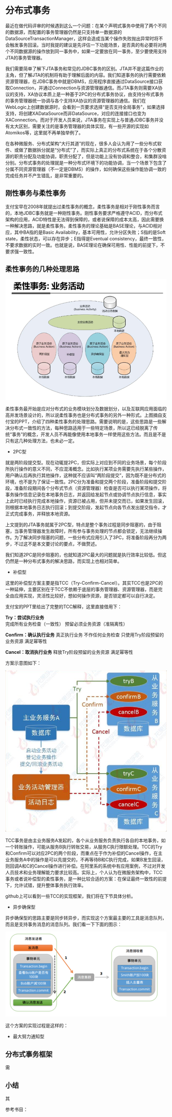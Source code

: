 # 分布式事务

最近在做代码评审的时候遇到这么一个问题：在某个声明式事务中使用了两个不同的数据源，而配置的事务管理器仍然是只支持单一数据源的DataSourceTransactionManager，这样会造成当某个操作失败抛出异常时将不会触发事务回滚。当时我提的建议是先评估一下功能场景，是否真的有必要将对两个不同数据源的操作放到同一事务中，如果一定要放在同一事务，至少要使用支持JTA的事务管理器。

我们需要简单了解下JTA事务和常见的JDBC事务的区别。JTA并不是这篇作业的主角，但了解JTA的机制将有助于理解后面的内容。我们知道事务的执行需要依赖资源管理器，在JDBC事务中就是DBMS，应用程序直接通过DataSource接口获取Connection，并通过Connection与资源管理器通信。而JTA事务则需要XA协议的支持，XA协议本质上是一种基于2PC的分布式事务协议，由支持分布式事务的事务管理器统一协调与各个支持XA协议的资源管理器的通信。我们在WebLogic上创建数据源时，会看到一页要求选择“是否支持全局事务”，如果选择支持，将创建XADataSource而非DataSource，对应的连接接口也变为XAConnection。而对于开发人员来说，JTA事务在实现上与普通JDBC事务并没有太大区别，需要关注的是事务管理器的具体实现，有一些开源的实现如Atomikos等，这里就不再单独举例了。

在各种微服务、分布式架构“大行其道”的现在，很多人会认为用了一些分布式软件、或做了数据拆分就是“分布式”了，而实际上真正的分布式系统在于各个分散资源的职责分配及功能协调，职责分配了，但是功能上没有协调和整合，和集群没啥分别。分布式事务的处理就是一种分布式环境下的功能协调，当一个场景下包含了分属不同资源管理器（不一定是DBMS）的操作，如何确保这些操作能协调一致的完成任务并不产生错乱，是非常重要的。

## 刚性事务与柔性事务

支付宝早在2008年就提出过柔性事务的概念，柔性事务是相对于刚性事务而言的，本地JDBC事务就是一种刚性事务。刚性事务要求严格遵守ACID，而分布式架构的应用，ACID特性是无法得到保障的，或者说保障的成本太高，因此需要换一种解决思路，就是柔性事务。柔性事务的理论基础是BASE理论，与ACID相对应，其中BA指的是Basic Availability，基本可用性，允许分区失败；S指的是Soft state，柔性状态，可以存在异步；E指得是Eventual consistency，最终一致性，不要求数据的实时一致。也就是说，BASE理论在确保可用性、性能的前提下，不要求强一致性。

## 柔性事务的几种处理思路

![柔性事务](https://github.com/gulfer/gulfer.github.io/blob/master/pic/soft-transaction.jpg)

柔性事务最开始是应对分布式的业务模块划分及数据划分，以及互联网应用面临的高并发场景设计的，所以说柔性事务也是分布式事务的另外一种形式。上图摘自支付宝的PPT，介绍了四种柔性事务的处理思路。需要说明的是，这些思路是一些解决分布式一致性的方法，每种思路适用于一些特定场景，所以这已经脱离了传统“事务”的概念，开发人员不再能像使用本地事务一样使用这些方法。而且是不是只有这几种处理方法，也未必一定。

* 2PC型

就是两阶段提交型。现在动辄提2PC，但实际上对应到不同的业务场景，每个阶段所执行操作的意义不同，不应混淆概念。比如执行某项业务需要先执行某些操作，用户确认后再执行其他操作，这种就不应该叫“两阶段提交”，因为既不是分布式的环境，也不是为了保证一致性。2PC分为准备和提交两个阶段，准备阶段和提交阶段，准备阶段期间各个分布式节点（资源管理器）检查是否可以执行某项操作，将事务操作信息记录在本地事务日志，并返回给发起节点或协调节点执行信息，事实上此时已经执行完成本地操作，资源已被占用，但并未提交而已，如果发生回滚，则根据本地事务日志执行回滚；到提交阶段，发起节点向各节点发出提交指令，才正式完成事务，并释放本地资源。

上文提到的JTA事务就属于2PC型，特点是整个事务过程是同步阻塞的，由于阻塞，当事务管理器发生故障时，所有参与事务处理的节点都会锁定，无法继续操作。为了解决同步阻塞的问题，一些分布式应用引入了3PC，将准备阶段再分为两步，不过这不是本文要讨论的要点，不做赘述。

我们知道2PC是同步阻塞的，也就知道2PC最大的问题就是执行效率比较低。但这仍然是一种分布式事务的解决思路，而实现上也相对简单。

* 补偿型

这里的补偿型方案主要是指TCC（Try-Confirm-Cancel）。其实TCC也是2PC的一种延伸，主要区别在于TCC不依赖于底层的事务管理器、资源管理器，而是完全由应用实现，灵活性比较好，想如何操作资源，是否锁定都可以自行决定。

支付宝的PPT里给出了完整的TCC解释，这里直接借用下：

**Try：尝试执行业务**
完成所有业务检查（一致性）
预留必须业务资源（准隔离性）

**Confirm：确认执行业务**
真正执行业务
不作任何业务检查
只使用Try阶段预留的业务资源
满足幂等性

**Cancel：取消执行业务**
释放Try阶段预留的业务资源
满足幂等性

方案示意图如下：

![TCC](https://github.com/gulfer/gulfer.github.io/blob/master/pic/tcc.png)

TCC事务是由主业务服务A发起的，各个从业务服务负责执行各自的本地事务，如一个转账操作，可能从服务B执行转账交易，从服务C执行限额处理。TCC的Try和Confirm可以对应2PC的两个阶段，而重点在于作为补偿的Cancel操作，在主业务服务A中的操作是可以先提交的，不再等待B和C执行完成，如果B发生回滚，则回调A和C的Cancel操作进行补偿。在阿里系的系统中有应用案例，不过对开发人员技术和业务理解能力要求比较高。实际上，个人认为在微服务架构中，TCC事务或者说补偿型的柔性事务，是一种比较合适的方案：在保证最终一致性的前提下，允许试错，提升整体事务执行效率。

github上可以看到一些TCC的实现框架，我们将在下节具体分析。

* 异步确保型

异步确保型的思路主要是同步转异步，而实现这个方案最主要的工具是消息队列，而且是支持事务消息的消息队列。我们看一下下面的图示：

![事务消息](https://github.com/gulfer/gulfer.github.io/blob/master/pic/msg.png)

这个方案的实现过程是这样的：

* 最大努力通知型



## 分布式事务框架

需

## 小结

其

参考书目：



